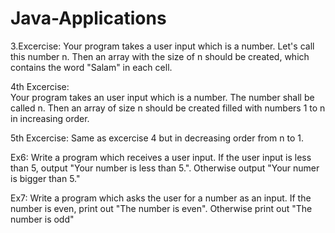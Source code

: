 # Java-Applications

3.Excercise:
Your program takes a user input which is a number. Let's call this number n. 
Then an array with the size of n should be created, which contains the word "Salam" in each cell.                        

4th Excercise:                        
Your program takes an user input which is a number. The number shall be called n. 
Then an array of size n should be created filled with numbers 1 to n in increasing order.

5th Excercise:
Same as excercise 4 but in decreasing order from n to 1.

Ex6: 
Write a program which receives a user input. 
If the user input is less than 5, output "Your number is less than 5.". 
Otherwise output "Your numer is bigger than 5."

Ex7: Write a program which asks the user for a number as an input. 
If the number is even, print out "The number is even". Otherwise print out "The number is odd"

